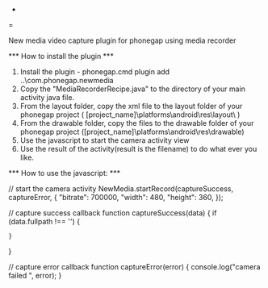 -
=

New media video capture plugin for phonegap using media recorder



*** How to install the plugin ***

1. Install the plugin - phonegap.cmd plugin add ..\com.phonegap.newmedia
2. Copy the "MediaRecorderRecipe.java" to the directory of your main activity java file.
3. From the layout folder, copy the xml file to the layout folder of your phonegap project
( [project_name]\platforms\android\res\layout\ )
4. From the drawable folder, copy the files to the drawable folder of your phonegap project
([project_name]\platforms\android\res\drawable\)
5. Use the javascript to start the camera activity view
6. Use the result of the activity(result is the filename) to do what ever you like.

*** How to use the javascript: ***

// start the camera activity
NewMedia.startRecord(captureSuccess, captureError, {
	"bitrate": 700000,
	"width": 480,
	"height": 360,
});

// capture success callback
function captureSuccess(data) {
	if (data.fullpath !== '') {
		
	}
}

// capture error callback
function captureError(error) {
    console.log("camera failed ", error);
}
